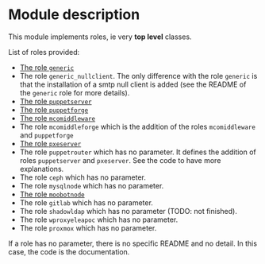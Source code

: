 # Module description

This module implements roles, ie very **top level** classes.

List of roles provided:

* [The role `generic`](README-generic.md)
* The role `generic_nullclient`. The only difference with
  the role `generic` is that the installation of a smtp
  null client is added (see the README of the `generic`
  role for more details).
* [The role `puppetserver`](README-puppetserver.md)
* [The role `puppetforge`](README-puppetforge.md)
* [The role `mcomiddleware`](README-mcomiddleware.md)
* The role `mcomiddleforge` which is the addition of the
  roles `mcomiddleware` and `puppetforge`
* [The role `pxeserver`](README-pxeserver.md)
* The role `puppetrouter` which has no parameter. It defines
  the addition of roles `puppetserver` and `pxeserver`. See
  the code to have more explanations.
* The role `ceph` which has no parameter.
* The role `mysqlnode` which has no parameter.
* [The role `moobotnode`](README-moobotnode.md)
* The role `gitlab` which has no parameter.
* The role `shadowldap` which has no parameter (TODO: not finished).
* The role `wproxyeleapoc` which has no parameter.
* The role `proxmox` which has no parameter.

If a role has no parameter, there is no specific README
and no detail. In this case, the code is the documentation.



